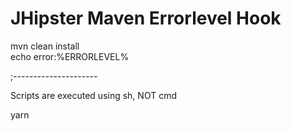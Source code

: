 JHipster Maven Errorlevel Hook
========================

mvn clean install   
echo error:%ERRORLEVEL%

;---------------------

Scripts are executed using sh, NOT cmd

yarn 
